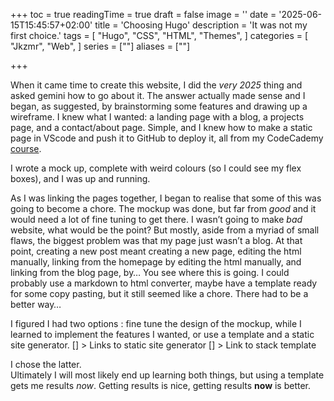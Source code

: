 +++
toc = true
readingTime = true
draft = false
image = ''
date = '2025-06-15T15:45:57+02:00'
title = 'Choosing Hugo'
description = 'It was not my first choice.'
tags = [
    "Hugo",
    "CSS",
    "HTML",
    "Themes",
]
categories = [
    "Jkzmr",
    "Web",
]
series = [""]
aliases = [""]

+++

When it came time to create this website, I did the *very 2025* thing and asked gemini how to go about it.  The answer actually made sense and I began, as suggested, by brainstorming some features and drawing up a wireframe.
I knew what I wanted: a landing page with a blog, a projects page, and a contact/about page. Simple, and I knew how to make a static page in VScode and push it to GitHub to deploy it, all from my CodeCademy [course](https://jankazimir.github.io/pages/about/#&gid=1&pid=2).

I wrote a mock up, complete with weird colours (so I could see my flex boxes), and I was up and running.

As I was linking the pages together, I began to realise that some of this was going to become a chore. The mockup was done, but far from *good* and it would need a lot of fine tuning to get there. I wasn’t going to make *bad* website, what would be the point?  But mostly, aside from a myriad of small flaws, the biggest problem was that my page just wasn’t a blog.
At that point, creating a new post meant creating a new page, editing the html manually, linking from the homepage by editing the html manually, and linking from the blog page, by… You see where this is going.
I could probably use a markdown to html converter, maybe have a template ready for some copy pasting, but it still seemed like a chore. There had to be a better way…

I figured I had two options : fine tune the design of the mockup, while I learned to implement the features I wanted, or use a template and a static site generator.
[] > Links to static site generator
[] > Link to stack template

I chose the latter.  
Ultimately I will most likely end up learning both things, but using a template gets me results *now*.
Getting results is nice, getting results **now** is better.
